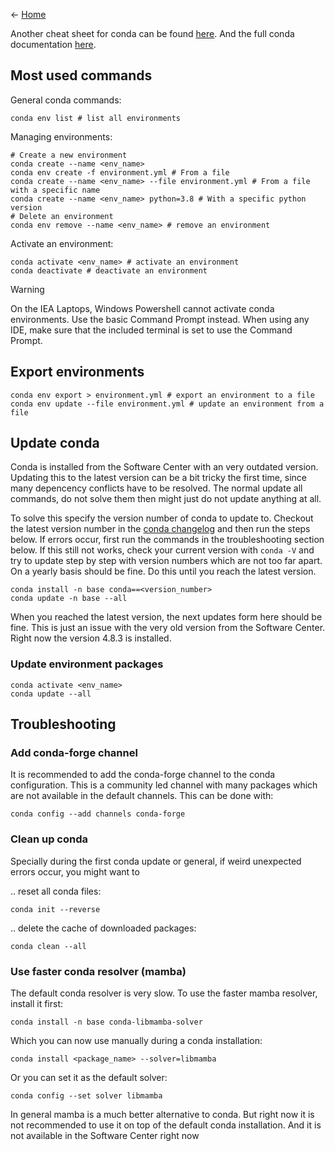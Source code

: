 <- [Home](home)

Another cheat sheet for conda can be found [here](https://conda.io/projects/conda/en/latest/user-guide/cheatsheet.html). And the full conda documentation [here](https://docs.conda.io/projects/conda/en/latest/index.html).

## Most used commands
General conda commands:

    conda env list # list all environments

Managing environments:
    
    # Create a new environment
    conda create --name <env_name>
    conda env create -f environment.yml # From a file
    conda create --name <env_name> --file environment.yml # From a file with a specific name 
    conda create --name <env_name> python=3.8 # With a specific python version
    # Delete an environment
    conda env remove --name <env_name> # remove an environment

Activate an environment:

    conda activate <env_name> # activate an environment
    conda deactivate # deactivate an environment

> [!WARNING]  
> On the IEA Laptops, Windows Powershell cannot activate conda environments. Use the basic Command Prompt instead. When using any IDE, make sure that the included terminal is set to use the Command Prompt.

## Export environments

    conda env export > environment.yml # export an environment to a file
    conda env update --file environment.yml # update an environment from a file

## Update conda

Conda is installed from the Software Center with an very outdated version. Updating this to the latest version can be a bit tricky the first time, since many depencency conflicts have to be resolved. The normal update all commands, do not solve them then might just do not update anything at all. 

To solve this specify the version number of conda to update to. Checkout the latest version number in the [conda changelog](https://github.com/rise-iea/knowledge-database/edit/main/Conda-Cheat-Sheet.md) and then run the steps below. If errors occur, first run the commands in the troubleshooting section below. If this still not works, check your current version with `conda -V` and try to update step by step with version numbers which are not too far apart. On a yearly basis should be fine. Do this until you reach the latest version.

    conda install -n base conda==<version_number>
    conda update -n base --all 

When you reached the latest version, the next updates form here should be fine. This is just an issue with the very old version from the Software Center. Right now the version 4.8.3 is installed.

### Update environment packages

    conda activate <env_name>
    conda update --all 

## Troubleshooting

### Add conda-forge channel

It is recommended to add the conda-forge channel to the conda configuration. This is a community led channel with many packages which are not available in the default channels. This can be done with:

    conda config --add channels conda-forge

### Clean up conda
Specially during the first conda update or general, if weird unexpected errors occur, you might want to

.. reset all conda files:

    conda init --reverse

.. delete the cache of downloaded packages:

    conda clean --all

### Use faster conda resolver (mamba)

The default conda resolver is very slow. To use the faster mamba resolver, install it first:

    conda install -n base conda-libmamba-solver

Which you can now use manually during a conda installation:

    conda install <package_name> --solver=libmamba

Or you can set it as the default solver:

    conda config --set solver libmamba

In general mamba is a much better alternative to conda. But right now it is not recommended to use it on top of the default conda installation. And it is not available in the Software Center right now

